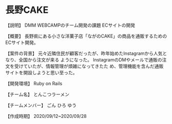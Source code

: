 # 長野CAKE
【説明】
DMM WEBCAMPのチーム開発の課題 ECサイトの開発

【概要】
⻑野県にある⼩さな洋菓⼦店「ながのCAKE」の商品を通販するためのECサイト開発。

【案件の背景】
元々近隣住⺠が顧客だったが、昨年始めたInstagramから⼈気となり、全国から注⽂が来る
ようになった。
InstagramのDMやメールで通販の注⽂を受けていたが、情報管理が煩雑になってきたた
め、管理機能を含んだ通販サイトを開設しようと思い⾄った。

【開発環境】
Ruby on Rails

【チーム名】
とんこつラーメン

【チームメンバー】
ごん
ひろ
ゆう

【作成時期】
2020/09/12~2020/09/28
